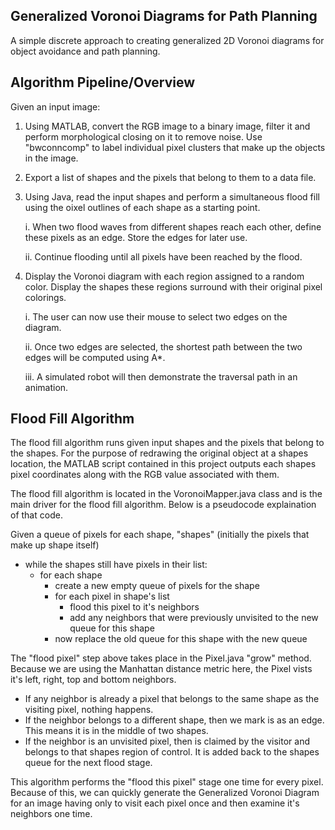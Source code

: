 ## Generalized Voronoi Diagrams for Path Planning

A simple discrete approach to creating generalized 2D Voronoi diagrams for object avoidance and path planning.

## Algorithm Pipeline/Overview

Given an input image:

1. Using MATLAB, convert the RGB image to a binary image, filter it and perform morphological closing on it to remove noise. 
   Use "bwconncomp" to label individual pixel clusters that make up the objects in the image.
   
2. Export a list of shapes and the pixels that belong to them to a data file.

3. Using Java, read the input shapes and perform a simultaneous flood fill using the oixel outlines of each shape as a starting point.

   i. When two flood waves from different shapes reach each other, define these pixels as an edge. Store the edges for later use.
  
   ii. Continue flooding until all pixels have been reached by the flood.
  
4. Display the Voronoi diagram with each region assigned to a random color. Display the shapes these regions surround with their
    original pixel colorings. 
    
   i. The user can now use their mouse to select two edges on the diagram. 
   
   ii. Once two edges are selected, the shortest path between the two edges will be computed using A*. 
   
   iii. A simulated robot will then demonstrate the traversal path in an animation.

## Flood Fill Algorithm

The flood fill algorithm runs given input shapes and the pixels that belong to the shapes. For the purpose of redrawing the original
object at a shapes location, the MATLAB script contained in this project outputs each shapes pixel coordinates along with the RGB value associated with them.

The flood fill algorithm is located in the VoronoiMapper.java class and is the main driver for the flood fill algorithm. Below is a pseudocode explaination of that code.

Given a queue of pixels for each shape, "shapes" (initially the pixels that make up shape itself)

* while the shapes still have pixels in their list:
   * for each shape
      * create a new empty queue of pixels for the shape
      * for each pixel in shape's list
         * flood this pixel to it's neighbors 
         * add any neighbors that were previously unvisited to the new queue for this shape
      * now replace the old queue for this shape with the new queue     
      
The "flood pixel" step above takes place in the Pixel.java "grow" method. Because we are using the Manhattan distance metric here, the Pixel vists it's left, right, top and bottom neighbors. 

* If any neighbor is already a pixel that belongs to the same shape as the visiting pixel, nothing happens.
* If the neighbor belongs to a different shape, then we mark is as an edge. This means it is in the middle of two shapes.
* If the neighbor is an unvisited pixel, then is claimed by the visitor and belongs to that shapes region of control. It is added back to the shapes queue for the next flood stage. 

This algorithm performs the "flood this pixel" stage one time for every pixel. Because of this, we can quickly generate the Generalized Voronoi Diagram for an image having only to visit each pixel once and then examine it's neighbors one time. 

